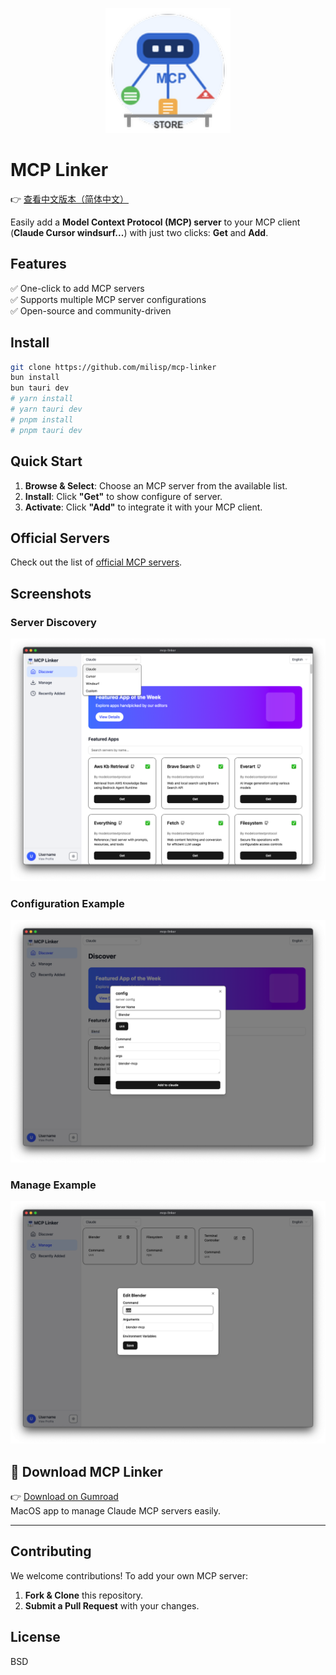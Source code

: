 <p align="center">
  <img src="src/assets/logo.png" alt="Project Logo" width="200" />
</p>

# MCP Linker

👉 [查看中文版本（简体中文）](./README.zh-CN.md)

Easily add a **Model Context Protocol (MCP) server** to your MCP client (**Claude Cursor windsurf...**) with just two clicks: **Get** and **Add**.

## Features

✅ One-click to add MCP servers  
✅ Supports multiple MCP server configurations  
✅ Open-source and community-driven  

## Install

```bash
git clone https://github.com/milisp/mcp-linker
bun install
bun tauri dev
# yarn install
# yarn tauri dev
# pnpm install
# pnpm tauri dev
```

## Quick Start

1. **Browse & Select**: Choose an MCP server from the available list.  
2. **Install**: Click **"Get"** to show configure of server.  
3. **Activate**: Click **"Add"** to integrate it with your MCP client.  

## Official Servers

Check out the list of [official MCP servers](https://github.com/modelcontextprotocol/servers).

## Screenshots

### Server Discovery
![Discover Screenshot](./images/home.png)

### Configuration Example
![Config Screenshot](./images/config.png)

### Manage Example
![Manage Screenshot](./images/manager.png)

## 🔽 Download MCP Linker

👉 [Download on Gumroad](https://wei40680.gumroad.com/l/jdbuvc?wanted=true)  
MacOS app to manage Claude MCP servers easily.

---

## Contributing

We welcome contributions! To add your own MCP server:

1. **Fork & Clone** this repository.
2. **Submit a Pull Request** with your changes.

## License

BSD
